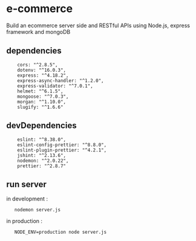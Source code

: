 # e-commerce

Build an ecommerce server side and RESTful APIs using Node.js, express framework and mongoDB

## dependencies

```
    cors: "^2.8.5",
    dotenv: "^16.0.3",
    express: "^4.18.2",
    express-async-handler: "^1.2.0",
    express-validator: "^7.0.1",
    helmet: "^6.1.5",
    mongoose: "^7.0.3",
    morgan: "^1.10.0",
    slugify: "^1.6.6"
```

## devDependencies

```
    eslint: "^8.38.0",
    eslint-config-prettier: "^8.8.0",
    eslint-plugin-prettier: "^4.2.1",
    jshint: "^2.13.6",
    nodemon: "^2.0.22",
    prettier: "^2.8.7"
```

## run server

in development :

```
   nodemon server.js
```

in production :

```
   NODE_ENV=production node server.js
```
